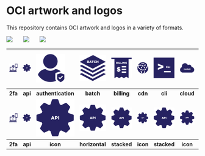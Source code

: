 # OCI artwork and logos

This repository contains OCI artwork and logos in a variety of formats.

<img src="/oci/horizontal/color/oci-horizontal-color.png" width="250">      &nbsp;  &nbsp;  &nbsp; <img src="/oci/stacked/color/oci-stacked-color.png" width="65">   &nbsp;  &nbsp;  &nbsp; <img src="/oci/icon/color/oci-icon-color.png" width="80">



<table>
<tr>
        <td style="10%"><img src="icons/oci_icon_2fa.svg" width="150"></td>
        <td style="10%"><img src="icons/oci_icon_api.svg" width="150"></td>
        <td style="10%"><img src="icons/oci_icon_authentication.svg" width="75"></td>
        <td><img src="icons/oci_icon_batch.svg" width="125"></td>
        <td><img src="icons/oci_icon_billing.svg" width="125"></td>
        <td><img src="icons/oci_icon_cdn.svg" width="125"></td>
        <td><img src="icons/oci_icon_cli.svg" width="125"></td>
        <td><img src="icons/oci_icon_cloud.svg" width="125"></td>
 	<td><img src="icons/oci_icon_cloud.svg" width="125"></td>
        <td><img src="icons/oci_icon_configservice.svg" width="125"></td>
    </tr>
 	<tr>
	<th style="width:10%">2fa</th>
        <th style="width:10%">api</th>
        <th style="width:10%">authentication</th>
        <th style="width:10%">batch</th>
        <th style="width:10%">billing</th>
        <th style="width:10%">cdn</th>
  	<th style="width:10%">cli</th>
        <th style="width:10%">cloud</th>
	<th style="width:10%">cloud</th>
        <th style="width:10%">configservice</th>
    </tr>
           <tr>
        <td><img src="icons/oci_icon_2fa.svg" width="125"></td>
        <td><img src="icons/oci_icon_api.svg" width="125"></td>
        <td><img src="icons/oci_icon_api.svg" width="125px"></td>
        <td><img src="icons/oci_icon_api.svg" width="125px"></td>
        <td><img src="icons/oci_icon_api.svg" width="125px"></td>
        <td><img src="icons/oci_icon_api.svg" width="125px"></td>
        <td><img src="icons/oci_icon_api.svg" width="125px"></td>
        <td><img src="icons/oci_icon_api.svg" width="125px"></td>
 	<td><img src="icons/oci_icon_api.svg" width="125px"></td>
        <td><img src="icons/oci_icon_api.svg" width="125px"></td>
    </tr>
<tr>
        <th>2fa</th>
        <th>api</th>
        <th>icon</th>
        <th>horizontal</th>
        <th>stacked</th>
        <th>icon</th>
  	<th>stacked</th>
        <th>icon</th>
	<th>stacked</th>
        <th>icon</th>
    </tr>



</table>
